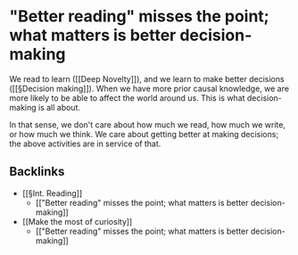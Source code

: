 # "Better reading" misses the point; what matters is better decision-making
We read to learn ([[Deep Novelty]]), and we learn to make better decisions ([[§Decision making]]). When we have more prior causal knowledge, we are more likely to be able to affect the world around us. This is what decision-making is all about.

In that sense,  we don't care about how much we read, how much we write, or how much we think. We care about getting better at making decisions; the above activities are in service of that.

## Backlinks
* [[§Int. Reading]]
	* [["Better reading" misses the point; what matters is better decision-making]]
* [[Make the most of curiosity]]
	* [["Better reading" misses the point; what matters is better decision-making]]

<!-- {BearID:87895AE6-2F75-46D4-9177-5DA267C9298F-8349-00000513986A720E} -->
